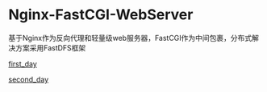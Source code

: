 # Nginx-FastCGI-WebServer
基于Nginx作为反向代理和轻量级web服务器，FastCGI作为中间包裹，分布式解决方案采用FastDFS框架

[first_day](https://github.com/Nocpprr/Nginx-FastCGI-WebServer/blob/master/day01/%E7%AC%AC1%E5%A4%A9-fastdfs.md)

[second_day](https://github.com/Nocpprr/Nginx-FastCGI-WebServer/blob/master/day02/redis-%E7%AC%94%E8%AE%B0.md)
